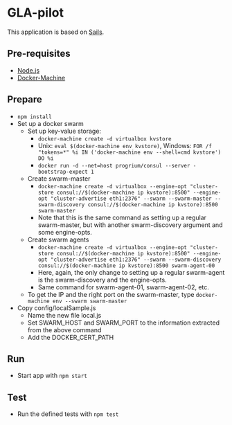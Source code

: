 # GLA-pilot

This application is based on [Sails](http://sailsjs.org).

## Pre-requisites
* [Node.js](https://nodejs.org/)
* [Docker-Machine](https://docs.docker.com/machine/install-machine/)

## Prepare
* `npm install`
* Set up a docker swarm
  * Set up key-value storage:
    * ``docker-machine create -d virtualbox kvstore``
    * Unix: ``eval $(docker-machine env kvstore)``, Windows: ``FOR /f "tokens=*" %i IN ('docker-machine env --shell=cmd kvstore') DO %i``
    * ```docker run -d --net=host progrium/consul --server -bootstrap-expect 1```
  * Create swarm-master
    * ```docker-machine create -d virtualbox --engine-opt "cluster-store consul://$(docker-machine ip kvstore):8500" --engine-opt "cluster-advertise eth1:2376" --swarm --swarm-master --swarm-discovery consul://$(docker-machine ip kvstore):8500 swarm-master```
    * Note that this is the same command as setting up a regular swarm-master, but with another swarm-discovery argument and some engine-opts.
  * Create swarm agents
    * ```docker-machine create -d virtualbox --engine-opt "cluster-store consul://$(docker-machine ip kvstore):8500" --engine-opt "cluster-advertise eth1:2376" --swarm --swarm-discovery consul://$(docker-machine ip kvstore):8500 swarm-agent-00```
    * Here, again, the only change to setting up a regular swarm-agent is the swarm-discovery and the engine-opts.
    * Same command for swarm-agent-01, swarm-agent-02, etc.
  * To get the IP and the right port on the swarm-master, type ``docker-machine env --swarm swarm-master``
* Copy config/localSample.js
  * Name the new file local.js
  * Set SWARM_HOST and SWARM_PORT to the information extracted from the above command
  * Add the DOCKER_CERT_PATH

## Run
* Start app with `npm start`

## Test
* Run the defined tests with `npm test`
